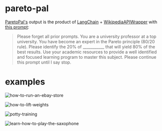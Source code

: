 # pareto-pal

[ParetoPal's](https://pareto-pal.streamlit.app/) output is the product of [LangChain](https://python.langchain.com/docs/get_started/introduction.html) + [WikipediaAPIWrapper](https://github.com/hwchase17/langchain/blob/master/langchain/utilities/wikipedia.py#L14) with [this prompt](https://twitter.com/BrianRoemmele/status/1641649098599067648):

> Please forget all prior prompts.  You are a university professor at a top university. You have become an expert in the Pareto principle (80/20 rule). Please identify the 20% of ___________ that will yield 80% of the best  results. Use your academic resources to  provide a well identified and focused learning program to master this subject. Please continue this prompt until I say stop.

# examples

![how-to-run-an-ebay-store](https://github.com/christianboyle/pareto-pal/assets/1605754/06b55754-459f-4aea-8574-6dbd15269137)

![how-to-lift-weights](https://github.com/christianboyle/pareto-pal/assets/1605754/df9a3fc5-3592-410d-9b7a-19c1cd24cc9f)

![potty-training](https://github.com/christianboyle/pareto-pal/assets/1605754/c04d2b59-4fd9-42de-bbe2-70735e35b9e1)

![learn-how-to-play-the-saxophone](https://github.com/christianboyle/pareto-pal/assets/1605754/2ea41c19-5727-4766-83e8-6c9660be89f9)
